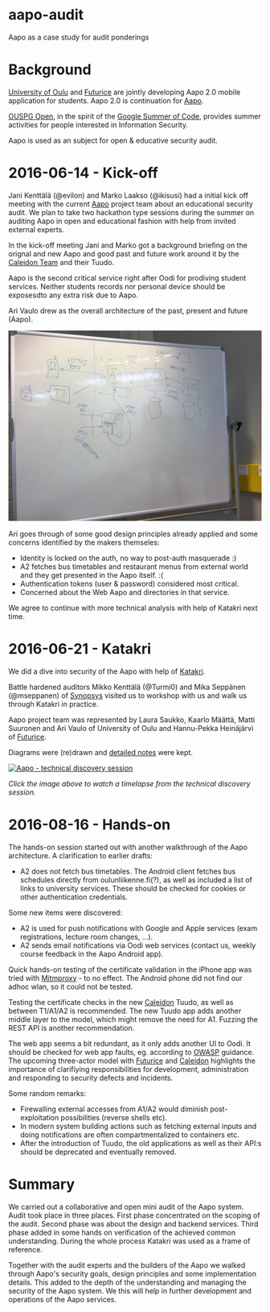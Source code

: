# aapo-audit
Aapo as a case study for audit ponderings

# Background

[University of Oulu](http://www.oulu.fi/yliopisto/) and
[Futurice](http://futurice.com/) are jointly developing Aapo 2.0 mobile
application for students. Aapo 2.0 is continuation for
[Aapo](https://aapo.oulu.fi/).

[OUSPG Open](https://github.com/ouspg/ouspg-open), in the spirit of
the [Google Summer of Code](https://developers.google.com/open-source/gsoc/),
provides summer activities for people interested in Information Security.

Aapo is used as an subject for open & educative security audit.

# 2016-06-14 - Kick-off

Jani Kenttälä (@evilon) and Marko Laakso (@ikisusi) had a initial kick off
meeting with the current [Aapo](http://www.oulu.fi/yliopisto/node/37547)
project team about an educational security audit. We plan to take two
hackathon type sessions during the summer on auditing Aapo in open and
educational fashion with help from invited external experts.

In the kick-off meeting Jani and Marko got
a background briefing on the orignal and new Aapo and good past and future
work around it by the [Caleidon Team](http://www.caleidon.fi/en/) and their Tuudo.

Aapo is the second critical service right after Oodi for prodiving student services.
Neither students records nor personal device should be exposesdto any extra risk
due to Aapo.

Ari Vaulo drew as the overall architecture of the past, present and future (Aapo).

![Aapo Architecture at the Kick-off](aapo-architecture-kickoff.jpg)

Ari goes through of some good design principles already applied and
some concerns identified by the makers themseles:

 * Identity is locked on the auth, no way to post-auth masquerade :)
 * A2 fetches bus timetables and restaurant menus from external world
 and they get presented in the Aapo itself. :(
 * Authentication tokens (user & password) considered most critical.
 * Concerned about the Web Aapo and directories in that service.

We agree to continue with more technical analysis with help of Katakri next
time.

# 2016-06-21 - Katakri

We did a dive into security of the Aapo with help of [Katakri](http://formin.fi/public/default.aspx?contentid=328713&contentlan=2&culture=en-US).

Battle hardened auditors Mikko Kenttälä (@Turmi0) and Mika Seppänen (@mseppanen) of [Synopsys](http://www.codenomicon.com/) visited us to workshop with us and walk us through Katakri in practice.

Aapo project team was represented by Laura Saukko, Kaarlo Määttä, Matti Suuronen and Ari Vaulo of University of Oulu and Hannu-Pekka Heinäjärvi of [Futurice](http://futurice.com).

Diagrams were (re)drawn and [detailed notes](notes-katakri.md) were kept.

[![Aapo - technical discovery session](http://img.youtube.com/vi/RwTHZqhxExU/0.jpg)](http://www.youtube.com/watch?v=RwTHZqhxExU)

*Click the image above to watch a timelapse from the technical discovery session.*

# 2016-08-16 - Hands-on

The hands-on session started out with another walkthrough of the Aapo architecture. A clarification to earlier drafts:

 * A2 does not fetch bus timetables. The Android client fetches bus schedules directly from oulunliikenne.fi(?), as well as included a list of links to university services. These should be checked for cookies or other authentication credentials.

Some new items were discovered:

 * A2 is used for push notifications with Google and Apple services (exam registrations, lecture room changes, ...).
 * A2 sends email notifications via Oodi web services (contact us, weekly course feedback in the Aapo Android app).

Quick hands-on testing of the certificate validation in the iPhone app was tried with [Mitmproxy](https://github.com/mitmproxy/mitmproxy) - to no effect. The Android phone did not find our adhoc wlan, so it could not be tested.

Testing the certificate checks in the new [Caleidon](http://www.caleidon.fi/en/) Tuudo, as well as between T1/A1/A2 is recommended. The new Tuudo app adds another middle layer to the model, which might remove the need for A1. Fuzzing the REST API is another recommendation.

The web app seems a bit redundant, as it only adds another UI to Oodi. It should be checked for web app faults, eg. according to [OWASP](https://www.owasp.org/index.php/Category:OWASP_Top_Ten_Project) guidance. The upcoming three-actor model with [Futurice](http://futurice.com/) and [Caleidon](http://www.caleidon.fi/en/) highlights the importance of clarifiying responsibilities for development, administration and responding to security defects and incidents.

Some random remarks:

 * Firewalling external accesses from A1/A2 would diminish post-exploitation possibilities (reverse shells etc).
 * In modern system building actions such as fetching external inputs and doing notifications are often compartmentalized to containers etc.
 * After the introduction of Tuudo, the old applications as well as their API:s should be deprecated and eventually removed.

# Summary

We carried out a collaborative and open mini audit of the Aapo system.
Audit took place in three places. First phase concentrated on the
scoping of the audit. Second phase was about the design and backend services.
Third phase added in some hands on verification of the achieved common
understanding. During the whole process Katakri was used as a frame of
reference.

Together with the audit experts and the builders of the Aapo we walked
through Aapo's security goals, design principles and some implementation details.
This added to the depth of the understanding and managing the security of the Aapo
system. We this will help in further development and operations of the Aapo
services.


